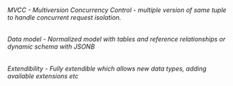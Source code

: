 ###### MVCC - Multiversion Concurrency Control - multiple version of same tuple to handle concurrent request isolation.
###### Data model - Normalized model with tables and reference relationships or dynamic schema with JSONB
###### Extendibility - Fully extendible which allows new data types, adding available extensions etc
